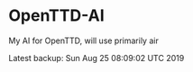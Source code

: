 # OpenTTD-AI
My AI for OpenTTD, will use primarily air

Latest backup: Sun Aug 25 08:09:02 UTC 2019
